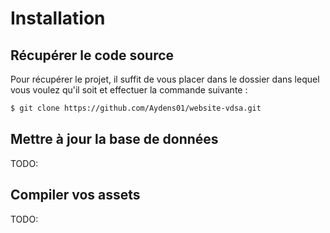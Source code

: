 # Installation

## Récupérer le code source

Pour récupérer le projet, il suffit de vous placer dans le dossier dans lequel vous voulez qu'il soit et effectuer la commande suivante :
```sh
$ git clone https://github.com/Aydens01/website-vdsa.git
```

## Mettre à jour la base de données

TODO:

## Compiler vos assets

TODO: 